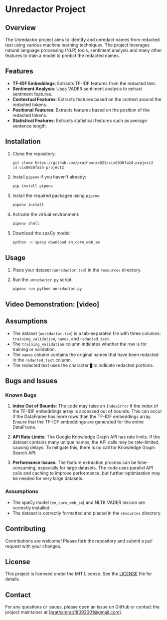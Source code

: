 # Unredactor Project

## Overview

The Unredactor project aims to identify and unredact names from redacted text using various machine learning techniques. The project leverages natural language processing (NLP) tools, sentiment analysis and many other features to train a model to predict the redacted names.

## Features

- **TF-IDF Embeddings**: Extracts TF-IDF features from the redacted text.
- **Sentiment Analysis**: Uses VADER sentiment analysis to extract sentiment features.
- **Contextual Features**: Extracts features based on the context around the redacted tokens.
- **Positional Features**: Extracts features based on the position of the redacted tokens.
- **Statistical Features**: Extracts statistical features such as average sentence length.

## Installation

1. Clone the repository:
    ```bash
    git clone https://github.com/prathamrao021/cis6930fa24-project2
    cd cis6930fa24-project2
    ```

2. Install `pipenv` if you haven't already:
    ```bash
    pip install pipenv
    ```

3. Install the required packages using `pipenv`:
    ```bash
    pipenv install
    ```

4. Activate the virtual environment:
    ```bash
    pipenv shell
    ```

5. Download the spaCy model:
    ```bash
    python -m spacy download en_core_web_sm
    ```

## Usage

1. Place your dataset (`unredactor.tsv`) in the `resources` directory.

2. Run the `unredactor.py` script:
    ```bash
    pipenv run python unredactor.py
    ```

## Video Demonstration: [video]

## Assumptions

- The dataset (`unredactor.tsv`) is a tab-separated file with three columns: `training_validation`, `names`, and `redacted_text`.
- The `training_validation` column indicates whether the row is for training or validation.
- The `names` column contains the original names that have been redacted in the `redacted_text` column.
- The redacted text uses the character `█` to indicate redacted portions.

## Bugs and Issues

### Known Bugs

1. **Index Out of Bounds**: The code may raise an `IndexError` if the index of the TF-IDF embeddings array is accessed out of bounds. This can occur if the DataFrame has more rows than the TF-IDF embeddings array. Ensure that the TF-IDF embeddings are generated for the entire DataFrame.

2. **API Rate Limits**: The Google Knowledge Graph API has rate limits. If the dataset contains many unique names, the API calls may be rate-limited, causing delays. To mitigate this, there is no call for Knowledge Graph Search API.  

3. **Performance Issues**: The feature extraction process can be time-consuming, especially for large datasets. The code uses parallel API calls and caching to improve performance, but further optimization may be needed for very large datasets.

### Assumptions

- The spaCy model (`en_core_web_sm`) and NLTK VADER lexicon are correctly installed.
- The dataset is correctly formatted and placed in the `resources` directory.

## Contributing

Contributions are welcome! Please fork the repository and submit a pull request with your changes.

## License

This project is licensed under the MIT License. See the [LICENSE](LICENSE) file for details.

## Contact

For any questions or issues, please open an issue on GitHub or contact the project maintainer at [prathamrao18092001@gmail.com].